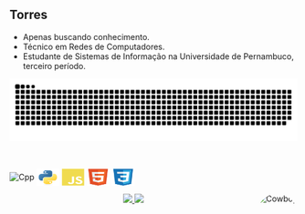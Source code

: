 ## Torres

<ul>
  <li>Apenas buscando conhecimento.</li>
  <li>Técnico em Redes de Computadores.</li>
  <li>Estudante de Sistemas de Informação na Universidade de Pernambuco, terceiro período.</li>
</ul>

![Snake animation](https://github.com/akiratorres/akiratorres/blob/output/github-contribution-grid-snake.svg)
  
  
<div style="display: inline_block"><br>
  <p>
  <img align="center" alt="Cpp" height="30" width="40" src="https://upload.wikimedia.org/wikipedia/commons/1/18/ISO_C%2B%2B_Logo.svg">
  <img align="center" alt="Python" height="30" width="40" src="https://raw.githubusercontent.com/devicons/devicon/master/icons/python/python-original.svg">
  <img align="center" alt="Js" height="30" width="40" src="https://raw.githubusercontent.com/devicons/devicon/master/icons/javascript/javascript-plain.svg">
  <img align="center" alt="HTML" height="30" width="40" src="https://raw.githubusercontent.com/devicons/devicon/master/icons/html5/html5-original.svg">
  <img align="center" alt="CSS" height="30" width="40" src="https://raw.githubusercontent.com/devicons/devicon/master/icons/css3/css3-original.svg">
  </p>
</div>
  
<div align="center">
  <a href="https://github.com/akiratorres">
  <img height="130em" src="https://github-readme-stats.vercel.app/api?username=akiratorres&show_icons=true&theme=dracula&include_all_commits=true&count_private=true"/>
  <img height="130em" src="https://github-readme-stats.vercel.app/api/top-langs/?username=akiratorres&layout=compact&langs_count=7&theme=dracula"/>
  <img align="right" alt="Cowboy" height="150" style="border-radius:50px;" src="https://media.discordapp.net/attachments/809253570964488225/898457599727509505/tumblr_putwna5RWn1qzhf3uo3_1280.gif">
</div>

